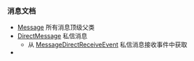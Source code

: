### 消息文档

- [Message](../src/main/java/io/github/kloping/qqbot/entitys/qqpd/message/Message.java) 所有消息顶级父类
- [DirectMessage](../src/main/java/io/github/kloping/qqbot/entitys/qqpd/message/DirectMessage.java) 私信消息
  - 从  [MessageDirectReceiveEvent](../src/main/java/io/github/kloping/qqbot/api/interfaces/message/MessageDirectReceiveEvent.java) 私信消息接收事件中获取
- 